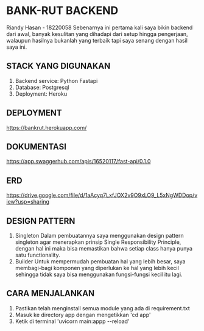 # BANK-RUT BACKEND
Riandy Hasan - 18220058
Sebenarnya ini pertama kali saya bikin backend dari awal, banyak kesulitan yang dihadapi dari setup hingga pengerjaan, walaupun hasilnya bukanlah yang terbaik tapi saya senang dengan hasil saya ini.

## STACK YANG DIGUNAKAN
1. Backend service: Python Fastapi
2. Database: Postgresql
3. Deployment: Heroku

## DEPLOYMENT
https://bankrut.herokuapp.com/

## DOKUMENTASI
https://app.swaggerhub.com/apis/16520117/fast-api/0.1.0


## ERD
https://drive.google.com/file/d/1aAcyq7LxfJOX2v9O9xLO9_L5xNgWDDop/view?usp=sharing

## DESIGN PATTERN
1. Singleton
Dalam pembuatannya saya menggunakan design pattern singleton agar menerapkan prinsip Single Responsibility Principle, dengan hal ini maka bisa memastikan bahwa setiap class hanya punya satu functionality.
2. Builder
Untuk mempermudah pembuatan hal yang lebih besar, saya membagi-bagi komponen yang diperlukan ke hal yang lebih kecil sehingga tidak saya bisa menggunakan fungsi-fungsi kecil itu lagi.

## CARA MENJALANKAN
1. Pastikan telah menginstall semua module yang ada di requirement.txt
2. Masuk ke directory app dengan mengetikkan 'cd app'
3. Ketik di terminal 'uvicorn main:appp --reload'